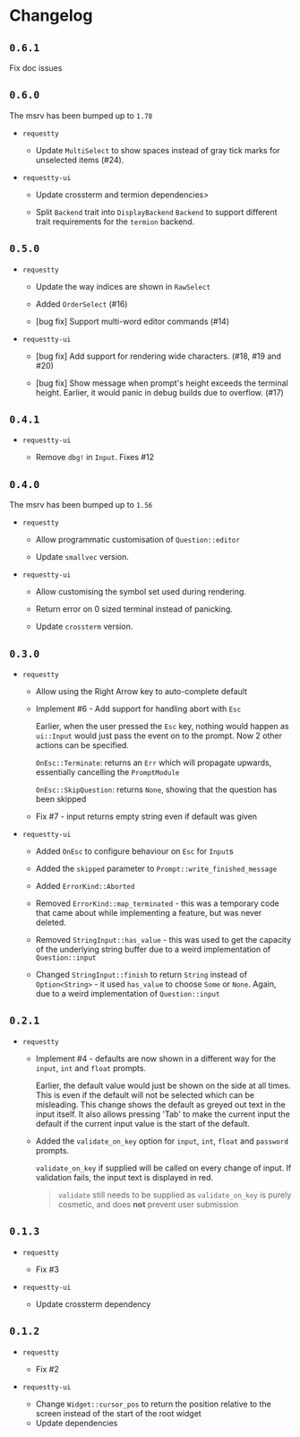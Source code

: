# Changelog

## `0.6.1`
Fix doc issues

## `0.6.0`

The msrv has been bumped up to `1.78`

- `requestty`

  - Update `MultiSelect` to show spaces instead of gray tick marks for
    unselected items (#24).

- `requestty-ui`

  - Update crossterm and termion dependencies>

  - Split `Backend` trait into `DisplayBackend` `Backend` to support
    different trait requirements for the `termion` backend.

## `0.5.0`

- `requestty`

  - Update the way indices are shown in `RawSelect`

  - Added `OrderSelect` (#16)

  - [bug fix] Support multi-word editor commands (#14)

- `requestty-ui`

  - [bug fix] Add support for rendering wide characters. (#18, #19 and
    #20)

  - [bug fix] Show message when prompt's height exceeds the terminal
    height. Earlier, it would panic in debug builds due to overflow.
    (#17)

## `0.4.1`

- `requestty-ui`

  - Remove `dbg!` in `Input`. Fixes #12

## `0.4.0`

The msrv has been bumped up to `1.56`

- `requestty`

  - Allow programmatic customisation of `Question::editor`

  - Update `smallvec` version.

- `requestty-ui`

  - Allow customising the symbol set used during rendering.

  - Return error on 0 sized terminal instead of panicking.

  - Update `crossterm` version.

## `0.3.0`

- `requestty`

  - Allow using the Right Arrow key to auto-complete default

  - Implement #6 - Add support for handling abort with `Esc`

    Earlier, when the user pressed the `Esc` key, nothing would happen as
    `ui::Input` would just pass the event on to the prompt. Now 2 other
    actions can be specified.

    `OnEsc::Terminate`: returns an `Err` which will propagate upwards,
    essentially cancelling the `PromptModule`

    `OnEsc::SkipQuestion`: returns `None`, showing that the question has
    been skipped

  - Fix #7 - input returns empty string even if default was given

- `requestty-ui`

  - Added `OnEsc` to configure behaviour on `Esc` for `Input`s

  - Added the `skipped` parameter to `Prompt::write_finished_message`

  - Added `ErrorKind::Aborted`

  - Removed `ErrorKind::map_terminated` - this was a temporary code that
    came about while implementing a feature, but was never deleted.

  - Removed `StringInput::has_value` - this was used to get the capacity
    of the underlying string buffer due to a weird implementation of
    `Question::input`

  - Changed `StringInput::finish` to return `String` instead of
    `Option<String>` - it used `has_value` to choose `Some` or `None`.
    Again, due to a weird implementation of `Question::input`

## `0.2.1`

- `requestty`

  - Implement #4 - defaults are now shown in a different way for the
    `input`, `int` and `float` prompts.

    Earlier, the default value would just be shown on the side at all
    times. This is even if the default will not be selected which can be
    misleading. This change shows the default as greyed out text in the
    input itself. It also allows pressing 'Tab' to make the current
    input the default if the current input value is the start of the
    default.

  - Added the `validate_on_key` option for `input`, `int`, `float` and
    `password` prompts.

    `validate_on_key` if supplied will be called on every change of
    input. If validation fails, the input text is displayed in red.

    > `validate` still needs to be supplied as `validate_on_key` is
    > purely cosmetic, and does **not** prevent user submission

## `0.1.3`

- `requestty`

  - Fix #3

- `requestty-ui`
  - Update crossterm dependency

## `0.1.2`

- `requestty`

  - Fix #2

- `requestty-ui`
  - Change `Widget::cursor_pos` to return the position relative to the
    screen instead of the start of the root widget
  - Update dependencies
